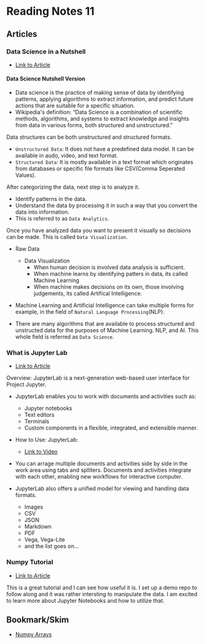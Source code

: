 # Reading Notes 11

## Articles  

### Data Science in a Nutshell 
* [Link to Article](https://headstrait.com/data-science-in-a-nutshell/)  

#### Data Science Nutshell Version
- Data science is the practice of making sense of data by identifying patterns, applying algorithms to extract information, and predict future actions that are suitable for a specific situation.  
- Wikipedia's definition: “Data Science is a combination of scientific methods, algorithms, and systems to extract knowledge and insights from data in various forms, both structured and unstructured.”

Data structures can be both unstructured and structured formats.  
- `Unstructured Data`: It does not have a predefined data model. It can be available in audo, video, and text format.  
- `Structured Data`: It is mostly available in a text format which originates from databases or specific file formats like CSV(Comma Seperated Values).  

After categorizing the data, next step is to analyze it.  
- Identify patterns in the data.  
- Understand the data by processing it in such a way that you convert the data into information.  
- This is referred to as `Data Analytics`.  

Once you have analyzed data you want to present it visually so decisions can be made. This is called `Data Visualization`.  
- Raw Data
    - Data Visualization  
        - When human decision is involved data analysis is sufficient.  
        - When machine learns by identifying patters in data, its called Machine Learning  
        - When machine makes decisions on its own, those involving judgements, its called Artifical Intelligence.  

- Machine Learning and Artificial Intelligence can take multiple forms for example, in the field of `Natural Language Processing`(NLP).  

- There are many algorithms that are available to process structured and unstructed data for the purposes of Machine Learning. NLP, and AI. This whole field is referred as `Data Science`.  

### What is Jupyter Lab  
* [Link to Article](https://jupyterlab.readthedocs.io/en/stable/getting_started/overview.html)  

Overview: JupyterLab is a next-generation web-based user interface for Project Jupyter.  
- JupyterLab enables you to work with documents and activities such as:  
    - Jupyter notebooks  
    - Text editors  
    - Terminals  
    - Custom components in a flexible, integrated, and extensible manner.  

- How to Use: JupyterLab:
    - [Link to Video](https://www.youtube.com/watch?v=A5YyoCKxEOU&feature=emb_title)  

- You can arrage multiple documents and activities side by side in the work area using tabs and splliters. Documents and activities integrate with each other, enabling new workflows for interactive computer.  

- JupyterLab also offers a unified model for viewing and handling data formats.  
    - Images  
    - CSV  
    - JSON  
    - Markdown  
    - PDF  
    - Vega, Vega-Lite  
    - and the list goes on...  

### Numpy Tutorial  
* [Link to Article](https://www.dataquest.io/blog/numpy-tutorial-python/)  

This is a great tutorial and I can see how useful it is. I set up a demo repo to follow along and it was rather intersting to manipulate the data. I am excited to learn more about Jupyter Notebooks and how to utilize that.  

## Bookmark/Skim

* [Numpy Arrays](https://www.tutorialspoint.com/numpy/index.htm)  